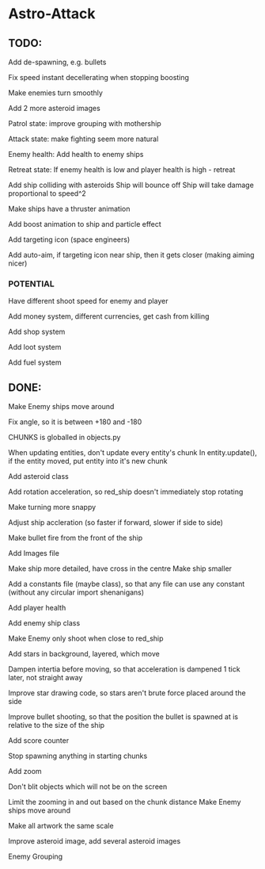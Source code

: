 # Astro-Attack


## TODO:
Add de-spawning, e.g. bullets

Fix speed instant decellerating when stopping boosting

Make enemies turn smoothly

Add 2 more asteroid images

Patrol state: improve grouping with mothership

Attack state: make fighting seem more natural

Enemy health: Add health to enemy ships

Retreat state: If enemy health is low and player health is high - retreat

Add ship colliding with asteroids
Ship will bounce off
Ship will take damage proportional to speed^2

Make ships have a thruster animation

Add boost animation to ship and particle effect

Add targeting icon (space engineers)

Add auto-aim, if targeting icon near ship, then it gets closer (making aiming nicer)

### POTENTIAL

Have different shoot speed for enemy and player

Add money system, different currencies, get cash from killing

Add shop system

Add loot system

Add fuel system


## DONE:
Make Enemy ships move around

Fix angle, so it is between +180 and -180

CHUNKS is globalled in objects.py

When updating entities, don't update every entity's chunk 
In entity.update(), if the entity moved, put entity into it's new chunk

Add asteroid class

Add rotation acceleration, so red_ship doesn't immediately stop rotating

Make turning more snappy

Adjust ship accleration (so faster if forward, slower if side to side)

Make bullet fire from the front of the ship

Add Images file

Make ship more detailed, have cross in the centre
Make ship smaller

Add a constants file (maybe class), so that any file can use any constant (without any circular import shenanigans)

Add player health

Add enemy ship class

Make Enemy only shoot when close to red_ship

Add stars in background, layered, which move

Dampen intertia before moving, so that acceleration is dampened 1 tick later, not straight away

Improve star drawing code, so stars aren't brute force placed around the side

Improve bullet shooting, so that the position the bullet is spawned at is relative to the size of the ship

Add score counter

Stop spawning anything in starting chunks

Add zoom

Don't blit objects which will not be on the screen

Limit the zooming in and out based on the chunk distance
Make Enemy ships move around

Make all artwork the same scale

Improve asteroid image, add several asteroid images

Enemy Grouping